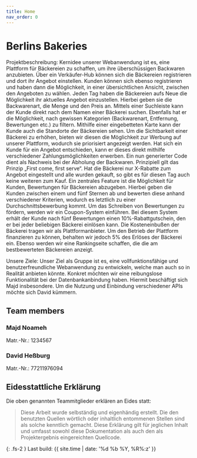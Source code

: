 ```yaml
---
title: Home
nav_order: 0
---
```

# Berlins Bakeries

Projektbeschreibung:
Kernidee unserer Webanwendung ist es, eine Plattform für Bäckereien zu schaffen, um ihre
überschüssigen Backwaren anzubieten. Über ein Verkäufer-Hub können sich die Bäckereien
registrieren und dort ihr Angebot einstellen. Kunden können sich ebenso registrieren und haben
dann die Möglichkeit, in einer übersichtlichen Ansicht, zwischen den Angeboten zu wählen.
Jeden Tag haben die Bäckereien aufs Neue die Möglichkeit ihr aktuelles Angebot einzustellen.
Hierbei geben sie die Backwarenart, die Menge und den Preis an.
Mittels einer Suchleiste kann der Kunde direkt nach dem Namen einer Bäckerei suchen.
Ebenfalls hat er die Möglichkeit, nach gewissen Kategorien (Backwarenart, Entfernung,
Bewertungen etc.) zu filtern. Mithilfe einer eingebetteten Karte kann der Kunde auch die
Standorte der Bäckereien sehen.
Um die Sichtbarkeit einer Bäckerei zu erhöhen, bieten wir diesen die Möglichkeit zur Werbung
auf unserer Plattform, wodurch sie priorisiert angezeigt werden.
Hat sich ein Kunde für ein Angebot entschieden, kann er dieses direkt mithilfe verschiedener
Zahlungsmöglichkeiten erwerben. Ein nun generierter Code dient als Nachweis bei der
Abholung der Backwaren. Prinzipiell gilt das Prinzip „First come, first serve“. Hat die Bäckerei nur
X-Rabatte zum Angebot eingestellt und alle wurden gekauft, so gibt es für diesen Tag auch keine
weiteren zum Kauf.
Ein zentrales Feature ist die Möglichkeit für Kunden, Bewertungen für Bäckereien abzugeben.
Hierbei geben die Kunden zwischen einem und fünf Sternen ab und bewerten diese anhand
verschiedener Kriterien, wodurch es letztlich zu einer Durchschnittsbewerbung kommt.
Um das Schreiben von Bewertungen zu fördern, werden wir ein Coupon-System einführen. Bei
diesem System erhält der Kunde nach fünf Bewertungen einen 10%-Rabattgutschein, den er bei
jeder beliebigen Bäckerei einlösen kann. Die Kosteneinbußen der Bäckerei tragen wir als
Plattformanbieter.
Um den Betrieb der Plattform finanzieren zu können, behalten wir jedoch 5% des Erlöses der
Bäckerei ein.
Ebenso werden wir eine Rankingseite schaffen, die die am bestbewerteten Bäckereien anzeigt.

Unsere Ziele:
Unser Ziel als Gruppe ist es, eine vollfunktionsfähige und benutzerfreundliche Webanwendung
zu entwickeln, welche man auch so in Realität anbieten könnte. Konkret möchten wir eine
reibungslose Funktionalität bei der Datenbankanbindung haben. Hiermit beschäftigt sich Majd
insbesondere. Um die Nutzung und Einbindung verschiedener APIs möchte sich David
kümmern.

## Team members

### Majd Noameh

Matr.-Nr.: 1234567

### David Heßburg

Matr.-Nr.: 77211976094

## Eidesstattliche Erklärung

Die oben genannten Teammitglieder erklären an Eides statt:

> Diese Arbeit wurde selbständig und eigenhändig erstellt. Die den benutzten Quellen wörtlich oder inhaltlich entommenen Stellen sind als solche kenntlich gemacht. Diese Erklärung gilt für jeglichen Inhalt und umfasst sowohl diese Dokumentation als auch den als Projektergebnis eingereichten Quellcode.

{: .fs-2 }
Last build: {{ site.time | date: '%d %b %Y, %R%:z' }}

